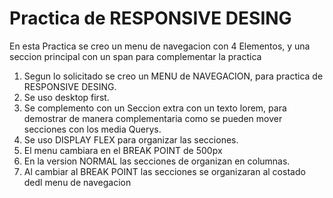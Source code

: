 # Practica de RESPONSIVE DESING 

En esta Practica se creo un menu de navegacion con 4 Elementos, y una seccion principal con un span para complementar la practica 

1. Segun lo solicitado se creo un MENU de NAVEGACION, para practica de RESPONSIVE DESING.
2. Se uso desktop first.
3. Se complemento con  un Seccion extra con un texto lorem, para demostrar de manera complementaria como se pueden mover secciones con los media Querys. 
4. Se uso DISPLAY FLEX para organizar las secciones.
5. El  menu cambiara en el BREAK POINT de 500px 
6. En la version NORMAL las secciones de organizan en columnas.
7. Al cambiar al BREAK POINT las secciones se organizaran al costado dedl menu de navegacion 
